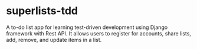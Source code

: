 # superlists-tdd
A to-do list app for learning test-driven development using Django framework with Rest API. It allows users to register for accounts, share lists, add, remove, and update items in a list.
